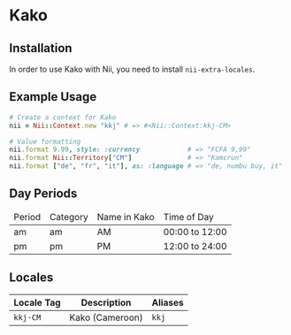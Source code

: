 <!-- This file has been generated. Source: languages/_template.md.erb -->

# Kako

## Installation

In order to use Kako with Nii, you need to install `nii-extra-locales`.

## Example Usage

``` ruby
# Create a context for Kako
nii = Nii::Context.new "kkj" # => #<Nii::Context:kkj-CM>

# Value formatting
nii.format 9.99, style: :currency            # => "FCFA 9,99"
nii.format Nii::Territory["CM"]              # => "Kamɛrun"
nii.format ["de", "fr", "it"], as: :language # => "de, numbu buy, it"
```

## Day Periods


<table>
  <thead>
    <tr>
      <td>Period</td>
      <td>Category</td>
      <td>Name in Kako</td>
      <td>Time of Day</td>
    </tr>
  </thead>
  <tbody>
    <tr>
      <td>am</td>
      <td>am</td>
      <td>AM</td>
      <td>00:00 to 12:00</td>
    </tr>
    <tr>
      <td>pm</td>
      <td>pm</td>
      <td>PM</td>
      <td>12:00 to 24:00</td>
    </tr>
  </tbody>
</table>



## Locales

<table>
  <thead>
    <tr>
      <th>Locale Tag</th>
      <th>Description</th>
      <th>Aliases</th>
    </tr>
  </thead>
  <tbody>
    <tr>
      <td><code>kkj-CM</code></td>
      <td>Kako (Cameroon)</td>
      <td><code>kkj</code></td>
    </tr>
  </tbody>
</table>

